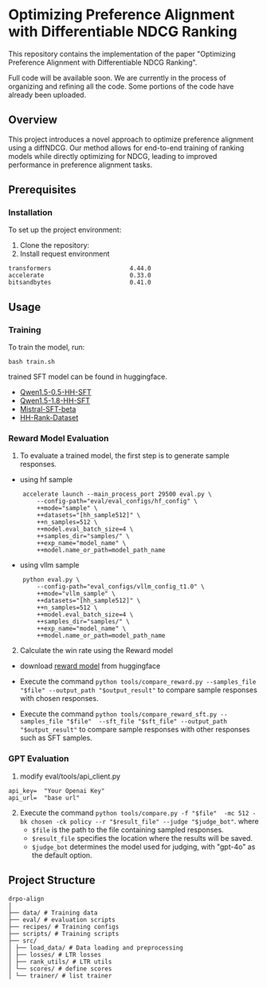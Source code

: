 
# Optimizing Preference Alignment with Differentiable NDCG Ranking

This repository contains the implementation of the paper "Optimizing Preference Alignment with Differentiable NDCG Ranking".

Full code will be available soon. We are currently in the process of organizing and refining all the code. Some portions of the code have already been uploaded.


## Overview

This project introduces a novel approach to optimize preference alignment using a diffNDCG. Our method allows for end-to-end training of ranking models while directly optimizing for NDCG, leading to improved performance in preference alignment tasks.

## Prerequisites
### Installation 

To set up the project environment:

1. Clone the repository:
2. Install request environment
```
transformers                      4.44.0
accelerate                        0.33.0
bitsandbytes                      0.41.0
```


## Usage

### Training

To train the model, run:
```
bash train.sh
```

trained SFT model can be found in huggingface.
- [Qwen1.5-0.5-HH-SFT](https://huggingface.co/kasoushu/qwen1.5-0.5-hh-sft)
- [Qwen1.5-1.8-HH-SFT](https://huggingface.co/kasoushu/qwen1.5-1.8-hh-sft)
- [Mistral-SFT-beta](https://huggingface.co/HuggingFaceH4/mistral-7b-sft-beta)
- [HH-Rank-Dataset](https://huggingface.co/datasets/kasoushu/hh-rank-dataset)

<!-- other trained model can be found as follows: -->


### Reward Model Evaluation

1. To evaluate a trained model, the first step is to generate sample responses.

- using hf sample
```
    accelerate launch --main_process_port 29500 eval.py \
        --config-path="eval/eval_configs/hf_config" \
        ++mode="sample" \
        ++datasets="[hh_sample512]" \
        ++n_samples=512 \
        ++model.eval_batch_size=4 \
        ++samples_dir="samples/" \
        ++exp_name="model_name" \
        ++model.name_or_path=model_path_name
```

- using vllm sample
```
    python eval.py \
        --config-path="eval_configs/vllm_config_t1.0" \
        ++mode="vllm_sample" \
        ++datasets="[hh_sample512]" \
        ++n_samples=512 \
        ++model.eval_batch_size=4 \
        ++samples_dir="samples/" \
        ++exp_name="model_name" \
        ++model.name_or_path=model_path_name
```

2. Calculate the win rate using the Reward model

- download [reward model](https://huggingface.co/OpenAssistant/reward-model-deberta-v3-large-v2) from huggingface

- Execute the command `python tools/compare_reward.py --samples_file "$file" --output_path "$output_result"` to compare sample responses with chosen responses.

- Execute the command `python tools/compare_reward_sft.py --samples_file "$file"  --sft_file "$sft_file" --output_path "$output_result"` to compare sample responses with other responses such as SFT samples.


### GPT Evaluation

1. modify eval/tools/api_client.py
```
api_key=  "Your Openai Key"
api_url=  "base url"
```


2. Execute the command `python tools/compare.py -f "$file"  -mc 512 -bk chosen -ck policy --r "$result_file" --judge "$judge_bot"`. where 
    - `$file` is the path to the file containing sampled responses.
    - `$result_file` specifies the location where the results will be saved.
    - `$judge_bot` determines the model used for judging, with "gpt-4o" as the default option.

## Project Structure

```
drpo-align
│
├── data/ # Training data
├── eval/ # evaluation scripts
├── recipes/ # Training configs
├── scripts/ # Training scripts
├── src/
│ ├── load_data/ # Data loading and preprocessing
│ ├── losses/ # LTR losses
│ ├── rank_utils/ # LTR utils
│ └── scores/ # define scores
│ └── trainer/ # list trainer
```
